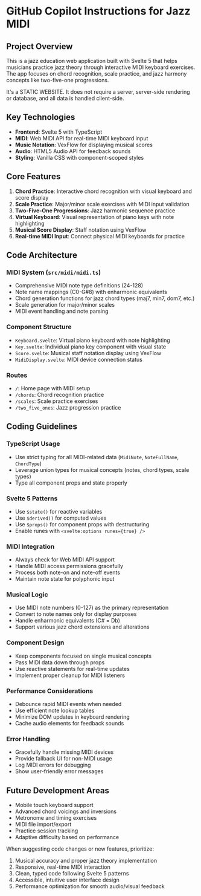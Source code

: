 # GitHub Copilot Instructions for Jazz MIDI

## Project Overview

This is a jazz education web application built with Svelte 5 that helps musicians practice jazz theory through interactive MIDI keyboard exercises. The app focuses on chord recognition, scale practice, and jazz harmony concepts like two-five-one progressions.

It's a STATIC WEBSITE. It does not require a server, server-side rendering or database, and all data is handled client-side.

## Key Technologies

- **Frontend**: Svelte 5 with TypeScript
- **MIDI**: Web MIDI API for real-time MIDI keyboard input
- **Music Notation**: VexFlow for displaying musical scores
- **Audio**: HTML5 Audio API for feedback sounds
- **Styling**: Vanilla CSS with component-scoped styles

## Core Features

1. **Chord Practice**: Interactive chord recognition with visual keyboard and score display
2. **Scale Practice**: Major/minor scale exercises with MIDI input validation
3. **Two-Five-One Progressions**: Jazz harmonic sequence practice
4. **Virtual Keyboard**: Visual representation of piano keys with note highlighting
5. **Musical Score Display**: Staff notation using VexFlow
6. **Real-time MIDI Input**: Connect physical MIDI keyboards for practice

## Code Architecture

### MIDI System (`src/midi/midi.ts`)

- Comprehensive MIDI note type definitions (24-128)
- Note name mappings (C0-G#8) with enharmonic equivalents
- Chord generation functions for jazz chord types (maj7, min7, dom7, etc.)
- Scale generation for major/minor scales
- MIDI event handling and note parsing

### Component Structure

- `Keyboard.svelte`: Virtual piano keyboard with note highlighting
- `Key.svelte`: Individual piano key component with visual state
- `Score.svelte`: Musical staff notation display using VexFlow
- `MidiDisplay.svelte`: MIDI device connection status

### Routes

- `/`: Home page with MIDI setup
- `/chords`: Chord recognition practice
- `/scales`: Scale practice exercises
- `/two_five_ones`: Jazz progression practice

## Coding Guidelines

### TypeScript Usage

- Use strict typing for all MIDI-related data (`MidiNote`, `NoteFullName`, `ChordType`)
- Leverage union types for musical concepts (notes, chord types, scale types)
- Type all component props and state properly

### Svelte 5 Patterns

- Use `$state()` for reactive variables
- Use `$derived()` for computed values
- Use `$props()` for component props with destructuring
- Enable runes with `<svelte:options runes={true} />`

### MIDI Integration

- Always check for Web MIDI API support
- Handle MIDI access permissions gracefully
- Process both note-on and note-off events
- Maintain note state for polyphonic input

### Musical Logic

- Use MIDI note numbers (0-127) as the primary representation
- Convert to note names only for display purposes
- Handle enharmonic equivalents (C# = Db)
- Support various jazz chord extensions and alterations

### Component Design

- Keep components focused on single musical concepts
- Pass MIDI data down through props
- Use reactive statements for real-time updates
- Implement proper cleanup for MIDI listeners

### Performance Considerations

- Debounce rapid MIDI events when needed
- Use efficient note lookup tables
- Minimize DOM updates in keyboard rendering
- Cache audio elements for feedback sounds

### Error Handling

- Gracefully handle missing MIDI devices
- Provide fallback UI for non-MIDI usage
- Log MIDI errors for debugging
- Show user-friendly error messages

## Future Development Areas

- Mobile touch keyboard support
- Advanced chord voicings and inversions
- Metronome and timing exercises
- MIDI file import/export
- Practice session tracking
- Adaptive difficulty based on performance

When suggesting code changes or new features, prioritize:

1. Musical accuracy and proper jazz theory implementation
2. Responsive, real-time MIDI interaction
3. Clean, typed code following Svelte 5 patterns
4. Accessible, intuitive user interface design
5. Performance optimization for smooth audio/visual feedback
